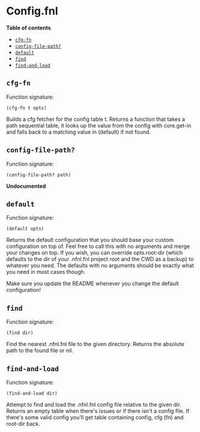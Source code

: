 # Config.fnl

**Table of contents**

- [`cfg-fn`](#cfg-fn)
- [`config-file-path?`](#config-file-path)
- [`default`](#default)
- [`find`](#find)
- [`find-and-load`](#find-and-load)

## `cfg-fn`
Function signature:

```
(cfg-fn t opts)
```

Builds a cfg fetcher for the config table t. Returns a function that takes a
  path sequential table, it looks up the value from the config with core.get-in
  and falls back to a matching value in (default) if not found.

## `config-file-path?`
Function signature:

```
(config-file-path? path)
```

**Undocumented**

## `default`
Function signature:

```
(default opts)
```

Returns the default configuration that you should base your custom
  configuration on top of. Feel free to call this with no arguments and merge
  your changes on top. If you wish, you can override opts.root-dir (which
  defaults to the dir of your .nfnl.fnl project root and the CWD as a backup)
  to whatever you need. The defaults with no arguments should be exactly what
  you need in most cases though.

  Make sure you update the README whenever you change the default
  configuration!

## `find`
Function signature:

```
(find dir)
```

Find the nearest .nfnl.fnl file to the given directory. Returns the absolute
  path to the found file or nil.

## `find-and-load`
Function signature:

```
(find-and-load dir)
```

Attempt to find and load the .nfnl.fnl config file relative to the given dir.
  Returns an empty table when there's issues or if there isn't a config file.
  If there's some valid config you'll get table containing config, cfg (fn) and
  root-dir back.


<!-- Generated with Fenneldoc v1.0.1
     https://gitlab.com/andreyorst/fenneldoc -->
